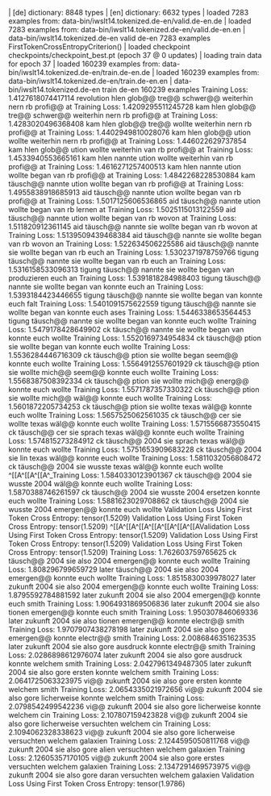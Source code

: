 



| [de] dictionary: 8848 types
| [en] dictionary: 6632 types
| loaded 7283 examples from: data-bin/iwslt14.tokenized.de-en/valid.de-en.de
| loaded 7283 examples from: data-bin/iwslt14.tokenized.de-en/valid.de-en.en
| data-bin/iwslt14.tokenized.de-en valid de-en 7283 examples
FirstTokenCrossEntropyCriterion()
| loaded checkpoint checkpoints/checkpoint_best.pt (epoch 37 @ 0 updates)
| loading train data for epoch 37
| loaded 160239 examples from: data-bin/iwslt14.tokenized.de-en/train.de-en.de
| loaded 160239 examples from: data-bin/iwslt14.tokenized.de-en/train.de-en.en
| data-bin/iwslt14.tokenized.de-en train de-en 160239 examples
Training Loss: 1.4127618074417114
revolution hlen glob@@ tre@@ schwer@@ weiterhin nern rb profi@@ at
Training Loss: 1.4209295511245728
kam hlen glob@@ tre@@ schwer@@ weiterhin nern rb profi@@ at
Training Loss: 1.4283020496368408
kam hlen glob@@ tre@@ wollte weiterhin nern rb profi@@ at
Training Loss: 1.4402949810028076
kam hlen glob@@ ution wollte weiterhin nern rb profi@@ at
Training Loss: 1.446022629737854
kam hlen glob@@ ution wollte weiterhin van rb profi@@ at
Training Loss: 1.4533940553665161
kam hlen nannte ution wollte weiterhin van rb profi@@ at
Training Loss: 1.4616271257400513
kam hlen nannte ution wollte began van rb profi@@ at
Training Loss: 1.4842268228530884
kam täusch@@ nannte ution wollte began van rb profi@@ at
Training Loss: 1.4955838918685913
aid täusch@@ nannte ution wollte began van rb profi@@ at
Training Loss: 1.5017125606536865
aid täusch@@ nannte ution wollte began van rb lernen at
Training Loss: 1.5025115013122559
aid täusch@@ nannte ution wollte began van rb wovon at
Training Loss: 1.511820912361145
aid täusch@@ nannte sie wollte began van rb wovon at
Training Loss: 1.5139509439468384
aid täusch@@ nannte sie wollte began van rb wovon an
Training Loss: 1.522634506225586
aid täusch@@ nannte sie wollte began van rb euch an
Training Loss: 1.5302371978759766
tigung täusch@@ nannte sie wollte began van rb euch an
Training Loss: 1.5316158533096313
tigung täusch@@ nannte sie wollte began van produzieren euch an
Training Loss: 1.5391818284988403
tigung täusch@@ nannte sie wollte began van konnte euch an
Training Loss: 1.5393184423446655
tigung täusch@@ nannte sie wollte began van konnte euch falt
Training Loss: 1.5401091575622559
tigung täusch@@ nannte sie wollte began van konnte euch ases
Training Loss: 1.5446338653564453
tigung täusch@@ nannte sie wollte began van konnte euch wollte
Training Loss: 1.5479178428649902
ck täusch@@ nannte sie wollte began van konnte euch wollte
Training Loss: 1.5520169734954834
ck täusch@@ ption sie wollte began van konnte euch wollte
Training Loss: 1.5536284446716309
ck täusch@@ ption sie wollte began seem@@ konnte euch wollte
Training Loss: 1.5564912557601929
ck täusch@@ ption sie wollte mich@@ seem@@ konnte euch wollte
Training Loss: 1.5568387508392334
ck täusch@@ ption sie wollte mich@@ energ@@ konnte euch wollte
Training Loss: 1.5571787357330322
ck täusch@@ ption sie wollte mich@@ wäl@@ konnte euch wollte
Training Loss: 1.5601872205734253
ck täusch@@ ption sie wollte texas wäl@@ konnte euch wollte
Training Loss: 1.5657525062561035
ck täusch@@ cer sie wollte texas wäl@@ konnte euch wollte
Training Loss: 1.5715566873550415
ck täusch@@ cer sie sprach texas wäl@@ konnte euch wollte
Training Loss: 1.574815273284912
ck täusch@@ 2004 sie sprach texas wäl@@ konnte euch wollte
Training Loss: 1.5751653909683228
ck täusch@@ 2004 sie lin texas wäl@@ konnte euch wollte
Training Loss: 1.5811032056808472
ck täusch@@ 2004 sie wusste texas wäl@@ konnte euch wollte
^[[A^[[A^[[A^_Training Loss: 1.5840330123901367
ck täusch@@ 2004 sie wusste 2004 wäl@@ konnte euch wollte
Training Loss: 1.5870388746261597
ck täusch@@ 2004 sie wusste 2004 ersetzen konnte euch wollte
Training Loss: 1.5881623029708862
ck täusch@@ 2004 sie wusste 2004 emergen@@ konnte euch wollte
Validation Loss Using First Token Cross Entropy:  tensor(1.5209)
Validation Loss Using First Token Cross Entropy:  tensor(1.5209)
^[[A^[[A^[[A^[[A^[[A^[[A^[[AValidation Loss Using First Token Cross Entropy:  tensor(1.5209)
Validation Loss Using First Token Cross Entropy:  tensor(1.5209)
Validation Loss Using First Token Cross Entropy:  tensor(1.5209)
Training Loss: 1.762603759765625
ck täusch@@ 2004 sie also 2004 emergen@@ konnte euch wollte
Training Loss: 1.808296799659729
later täusch@@ 2004 sie also 2004 emergen@@ konnte euch wollte
Training Loss: 1.8515830039978027
later zukunft 2004 sie also 2004 emergen@@ konnte euch wollte
Training Loss: 1.8795592784881592
later zukunft 2004 sie also 2004 emergen@@ konnte euch smith
Training Loss: 1.9064931869506836
later zukunft 2004 sie also tionen emergen@@ konnte euch smith
Training Loss: 1.950307846069336
later zukunft 2004 sie also tionen emergen@@ konnte electr@@ smith
Training Loss: 1.9707907438278198
later zukunft 2004 sie also gore emergen@@ konnte electr@@ smith
Training Loss: 2.0086846351623535
later zukunft 2004 sie also gore ausdruck konnte electr@@ smith
Training Loss: 2.0286898612976074
later zukunft 2004 sie also gore ausdruck konnte welchem smith
Training Loss: 2.0427961349487305
later zukunft 2004 sie also gore ersten konnte welchem smith
Training Loss: 2.0641725063323975
vi@@ zukunft 2004 sie also gore ersten konnte welchem smith
Training Loss: 2.0654335021972656
vi@@ zukunft 2004 sie also gore licherweise konnte welchem smith
Training Loss: 2.0798542499542236
vi@@ zukunft 2004 sie also gore licherweise konnte welchem cin
Training Loss: 2.107807159423828
vi@@ zukunft 2004 sie also gore licherweise versuchten welchem cin
Training Loss: 2.1094062328338623
vi@@ zukunft 2004 sie also gore licherweise versuchten welchem galaxien
Training Loss: 2.1244595050811768
vi@@ zukunft 2004 sie also gore alien versuchten welchem galaxien
Training Loss: 2.12605357170105
vi@@ zukunft 2004 sie also gore erstes versuchten welchem galaxien
Training Loss: 2.1347291469573975
vi@@ zukunft 2004 sie also gore daran versuchten welchem galaxien
Validation Loss Using First Token Cross Entropy:  tensor(1.9786)


